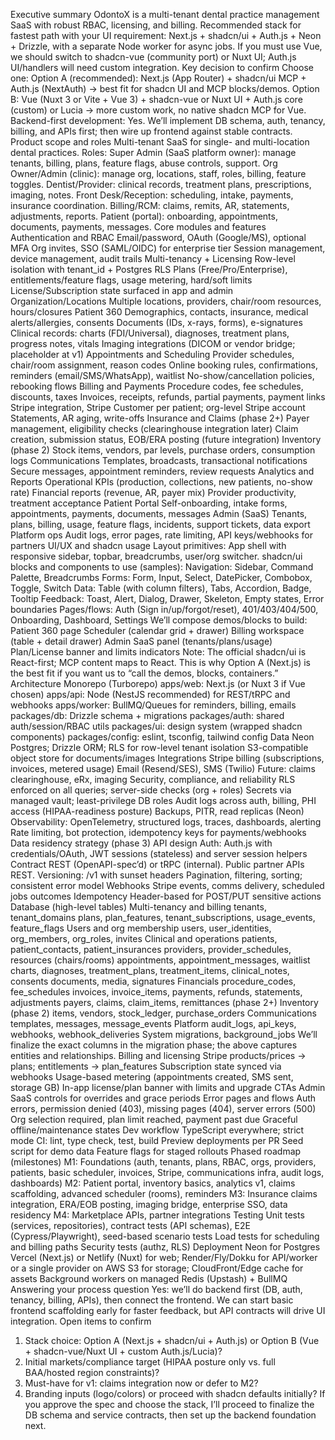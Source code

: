 Executive summary
OdontoX is a multi-tenant dental practice management SaaS with robust RBAC, licensing, and billing.
Recommended stack for fastest path with your UI requirement: Next.js + shadcn/ui + Auth.js + Neon + Drizzle, with a separate Node worker for async jobs.
If you must use Vue, we should switch to shadcn-vue (community port) or Nuxt UI; Auth.js UI/handlers will need custom integration.
Key decision to confirm
Choose one:
Option A (recommended): Next.js (App Router) + shadcn/ui MCP + Auth.js (NextAuth) → best fit for shadcn UI and MCP blocks/demos.
Option B: Vue (Nuxt 3 or Vite + Vue 3) + shadcn-vue or Nuxt UI + Auth.js core (custom) or Lucia → more custom work, no native shadcn MCP for Vue.
Backend-first development: Yes. We’ll implement DB schema, auth, tenancy, billing, and APIs first; then wire up frontend against stable contracts.
Product scope and roles
Multi-tenant SaaS for single- and multi-location dental practices.
Roles:
Super Admin (SaaS platform owner): manage tenants, billing, plans, feature flags, abuse controls, support.
Org Owner/Admin (clinic): manage org, locations, staff, roles, billing, feature toggles.
Dentist/Provider: clinical records, treatment plans, prescriptions, imaging, notes.
Front Desk/Reception: scheduling, intake, payments, insurance coordination.
Billing/RCM: claims, remits, AR, statements, adjustments, reports.
Patient (portal): onboarding, appointments, documents, payments, messages.
Core modules and features
Authentication and RBAC
Email/password, OAuth (Google/MS), optional MFA
Org invites, SSO (SAML/OIDC) for enterprise tier
Session management, device management, audit trails
Multi-tenancy + Licensing
Row-level isolation with tenant_id + Postgres RLS
Plans (Free/Pro/Enterprise), entitlements/feature flags, usage metering, hard/soft limits
License/Subscription state surfaced in app and admin
Organization/Locations
Multiple locations, providers, chair/room resources, hours/closures
Patient 360
Demographics, contacts, insurance, medical alerts/allergies, consents
Documents (IDs, x-rays, forms), e-signatures
Clinical records: charts (FDI/Universal), diagnoses, treatment plans, progress notes, vitals
Imaging integrations (DICOM or vendor bridge; placeholder at v1)
Appointments and Scheduling
Provider schedules, chair/room assignment, reason codes
Online booking rules, confirmations, reminders (email/SMS/WhatsApp), waitlist
No-show/cancellation policies, rebooking flows
Billing and Payments
Procedure codes, fee schedules, discounts, taxes
Invoices, receipts, refunds, partial payments, payment links
Stripe integration, Stripe Customer per patient; org-level Stripe account
Statements, AR aging, write-offs
Insurance and Claims (phase 2+)
Payer management, eligibility checks (clearinghouse integration later)
Claim creation, submission status, EOB/ERA posting (future integration)
Inventory (phase 2)
Stock items, vendors, par levels, purchase orders, consumption logs
Communications
Templates, broadcasts, transactional notifications
Secure messages, appointment reminders, review requests
Analytics and Reports
Operational KPIs (production, collections, new patients, no-show rate)
Financial reports (revenue, AR, payer mix)
Provider productivity, treatment acceptance
Patient Portal
Self-onboarding, intake forms, appointments, payments, documents, messages
Admin (SaaS)
Tenants, plans, billing, usage, feature flags, incidents, support tickets, data export
Platform ops
Audit logs, error pages, rate limiting, API keys/webhooks for partners
UI/UX and shadcn usage
Layout primitives: App shell with responsive sidebar, topbar, breadcrumbs, user/org switcher.
shadcn/ui blocks and components to use (samples):
Navigation: Sidebar, Command Palette, Breadcrumbs
Forms: Form, Input, Select, DatePicker, Combobox, Toggle, Switch
Data: Table (with column filters), Tabs, Accordion, Badge, Tooltip
Feedback: Toast, Alert, Dialog, Drawer, Skeleton, Empty states, Error boundaries
Pages/flows: Auth (Sign in/up/forgot/reset), 401/403/404/500, Onboarding, Dashboard, Settings
We’ll compose demos/blocks to build:
Patient 360 page
Scheduler (calendar grid + drawer)
Billing workspace (table + detail drawer)
Admin SaaS panel (tenants/plans/usage)
Plan/License banner and limits indicators
Note: The official shadcn/ui is React-first; MCP content maps to React. This is why Option A (Next.js) is the best fit if you want us to “call the demos, blocks, containers.”
Architecture
Monorepo (Turborepo)
apps/web: Next.js (or Nuxt 3 if Vue chosen)
apps/api: Node (NestJS recommended) for REST/tRPC and webhooks
apps/worker: BullMQ/Queues for reminders, billing, emails
packages/db: Drizzle schema + migrations
packages/auth: shared auth/session/RBAC utils
packages/ui: design system (wrapped shadcn components)
packages/config: eslint, tsconfig, tailwind config
Data
Neon Postgres; Drizzle ORM; RLS for row-level tenant isolation
S3-compatible object store for documents/images
Integrations
Stripe billing (subscriptions, invoices, metered usage)
Email (Resend/SES), SMS (Twilio)
Future: claims clearinghouse, eRx, imaging
Security, compliance, and reliability
RLS enforced on all queries; server-side checks (org + roles)
Secrets via managed vault; least-privilege DB roles
Audit logs across auth, billing, PHI access (HIPAA-readiness posture)
Backups, PITR, read replicas (Neon)
Observability: OpenTelemetry, structured logs, traces, dashboards, alerting
Rate limiting, bot protection, idempotency keys for payments/webhooks
Data residency strategy (phase 3)
API design
Auth: Auth.js with credentials/OAuth, JWT sessions (stateless) and server session helpers
Contract
REST (OpenAPI-spec’d) or tRPC (internal). Public partner APIs REST.
Versioning: /v1 with sunset headers
Pagination, filtering, sorting; consistent error model
Webhooks
Stripe events, comms delivery, scheduled jobs outcomes
Idempotency
Header-based for POST/PUT sensitive actions
Database (high-level tables)
Multi-tenancy and billing
tenants, tenant_domains
plans, plan_features, tenant_subscriptions, usage_events, feature_flags
Users and org membership
users, user_identities, org_members, org_roles, invites
Clinical and operations
patients, patient_contacts, patient_insurances
providers, provider_schedules, resources (chairs/rooms)
appointments, appointment_messages, waitlist
charts, diagnoses, treatment_plans, treatment_items, clinical_notes, consents
documents, media, signatures
Financials
procedure_codes, fee_schedules
invoices, invoice_items, payments, refunds, statements, adjustments
payers, claims, claim_items, remittances (phase 2+)
Inventory (phase 2)
items, vendors, stock_ledger, purchase_orders
Communications
templates, messages, message_events
Platform
audit_logs, api_keys, webhooks, webhook_deliveries
System
migrations, background_jobs
We’ll finalize the exact columns in the migration phase; the above captures entities and relationships.
Billing and licensing
Stripe products/prices → plans; entitlements → plan_features
Subscription state synced via webhooks
Usage-based metering (appointments created, SMS sent, storage GB)
In-app license/plan banner with limits and upgrade CTAs
Admin SaaS controls for overrides and grace periods
Error pages and flows
Auth errors, permission denied (403), missing pages (404), server errors (500)
Org selection required, plan limit reached, payment past due
Graceful offline/maintenance states
Dev workflow
TypeScript everywhere; strict mode
CI: lint, type check, test, build
Preview deployments per PR
Seed script for demo data
Feature flags for staged rollouts
Phased roadmap (milestones)
M1: Foundations (auth, tenants, plans, RBAC, orgs, providers, patients, basic scheduler, invoices, Stripe, communications infra, audit logs, dashboards)
M2: Patient portal, inventory basics, analytics v1, claims scaffolding, advanced scheduler (rooms), reminders
M3: Insurance claims integration, ERA/EOB posting, imaging bridge, enterprise SSO, data residency
M4: Marketplace APIs, partner integrations
Testing
Unit tests (services, repositories), contract tests (API schemas), E2E (Cypress/Playwright), seed-based scenario tests
Load tests for scheduling and billing paths
Security tests (authz, RLS)
Deployment
Neon for Postgres
Vercel (Next.js) or Netlify (Nuxt) for web; Render/Fly/Dokku for API/worker or a single provider on AWS
S3 for storage; CloudFront/Edge cache for assets
Background workers on managed Redis (Upstash) + BullMQ
Answering your process question
Yes: we’ll do backend first (DB, auth, tenancy, billing, APIs), then connect the frontend. We can start basic frontend scaffolding early for faster feedback, but API contracts will drive UI integration.
Open items to confirm
1) Stack choice: Option A (Next.js + shadcn/ui + Auth.js) or Option B (Vue + shadcn-vue/Nuxt UI + custom Auth.js/Lucia)?
2) Initial markets/compliance target (HIPAA posture only vs. full BAA/hosted region constraints)?
3) Must-have for v1: claims integration now or defer to M2?
4) Branding inputs (logo/colors) or proceed with shadcn defaults initially?
If you approve the spec and choose the stack, I’ll proceed to finalize the DB schema and service contracts, then set up the backend foundation next.